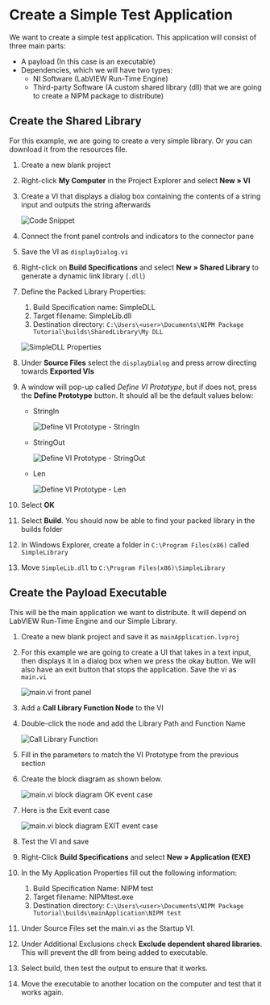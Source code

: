 <h1>Create a Simple Test Application</h1>
We want to create a simple test application. This application will consist of three main parts:

- A payload (In this case is an executable)
- Dependencies, which we will have two types:
    - NI Software (LabVIEW Run-Time Engine)
    - Third-party Software (A custom shared library (dll) that we are going to create a NIPM package to distribute)

<h2>Create the Shared Library</h2>
For this example, we are going to create a very simple library. Or you can download it from the resources file.

1. Create a new blank project
1. Right-click **My Computer** in the Project Explorer and select **New » VI**
1. Create a VI that displays a dialog box containing the contents of a string input and outputs the string afterwards

    ![Code Snippet](/Resources/displayDialog.png)
1. Connect the front panel controls and indicators to the connector pane
1. Save the VI as `displayDialog.vi`
1. Right-click on **Build Specifications** and select **New » Shared Library** to generate a dynamic link library (`.dll`)
1. Define the Packed Library Properties:
    1. Build Specification name: SimpleDLL
    1. Target filename: SimpleLib.dll
    1. Destination directory: `C:\Users\<user>\Documents\NIPM Package Tutorial\builds\SharedLibrary\My DLL`

    ![SimpleDLL Properties](/Resources/SimpleDLL%20Properties.PNG)
1. Under **Source Files** select the `displayDialog` and press arrow directing towards **Exported VIs**
1. A window will pop-up called *Define VI Prototype*, but if does not, press the **Define Prototype** button. It should all be the default values below:
    - StringIn

        ![Define VI Prototype - StringIn](/Resources/Define%20VI%20Prototype%20-%20StringIn.PNG)
    - StringOut

        ![Define VI Prototype - StringOut](/Resources/Define%20VI%20Prototype%20-%20StringOut.PNG)
    - Len

        ![Define VI Prototype - Len](/Resources/Define%20VI%20Prototype%20-%20len.PNG)
1. Select **OK**
1. Select **Build**. You should now be able to find your packed library in the builds folder
1. In Windows Explorer, create a folder in `C:\Program Files(x86)` called `SimpleLibrary`
1. Move `SimpleLib.dll` to `C:\Program Files(x86)\SimpleLibrary`

<h2>Create the Payload Executable</h2>
This will be the main application we want to distribute. It will depend on LabVIEW Run-Time Engine and our Simple Library.

1. Create a new blank project and save it as `mainApplication.lvproj`
1. For this example we are going to create a UI that takes in a text input, then displays it in a dialog box when we press the okay button. We will also have an exit button that stops the application. Save the vi as `main.vi`

    ![main.vi front panel](/Resources/mainVI.PNG)
1. Add a **Call Library Function Node** to the VI
1. Double-click the node and add the Library Path and Function Name

    ![Call Library Function](/Resources/Call%20Library%20Function.PNG)
1. Fill in the parameters to match the VI Prototype from the previous section
1. Create the block diagram as shown below.

    ![main.vi block diagram OK event case](/Resources/mainOKevent.png)
1. Here is the Exit event case

    ![main.vi block diagram EXIT event case](/Resources/mainEXITevent.png)
1. Test the VI and save
1. Right-Click **Build Specifications** and select **New » Application (EXE)**
1. In the My Application Properties fill out the following information:
    1. Build Specification Name: NIPM test
    1. Target filename: NIPMtest.exe
    1. Destination directory: `C:\Users\<user>\Documents\NIPM Package Tutorial\builds\mainApplication\NIPM test`
1. Under Source Files set the main.vi as the Startup VI.
1. Under Additional Exclusions check **Exclude dependent shared libraries**. This will prevent the dll from being added to executable.
1. Select build, then test the output to ensure that it works.
1. Move the executable to another location on the computer and test that it works again.
